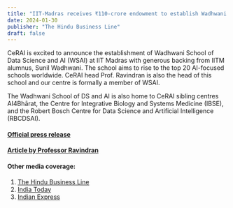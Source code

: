 ```yaml
---
title: "IIT-Madras receives ₹110-crore endowment to establish Wadhwani School of Data Science & AI"
date: 2024-01-30
publisher: "The Hindu Business Line"
draft: false
---
```

<p>CeRAI is excited to announce the establishment of Wadhwani School of Data Science and AI (WSAI) at IIT Madras with generous backing from IITM alumnus, Sunil Wadhwani. The school aims to rise to the top 20 AI-focused schools worldwide. CeRAI head Prof. Ravindran is also the head of this school and our centre is formally a member of WSAI. 

The Wadhwani School of DS and AI is also home to CeRAI sibling centres AI4Bhārat, the Centre for Integrative Biology and Systems Medicine (IBSE), and the Robert Bosch Centre for Data Science and Artificial Intelligence (RBCDSAI).</p>
<a href=" https://www.iitm.ac.in/happenings/press-releases-and-coverages/iit-madras-receives-endowment-rs-110-crore-sunil-wadhwani"><h4>Official press release</h4></a>
<a href ="https://indianexpress.com/article/education/with-iit-madrass-new-school-students-will-build-a-strong-foundation-in-data-science-ai-jee-main-2024-a-lesson-from-iit-9140167/"><h4>Article by Professor Ravindran</h4></a>
<h4>Other media coverage:</h4> 
<ol>
<a href="https://www.thehindubusinessline.com/news/iit-madras-receives-110-crore-endowment-to-establish-wadhwani-school-of-data-science-ai/article67792396.ece"><li>The Hindu Business Line</li>
<a href="https://www.indiatoday.in/education-today/news/story/iit-madras-receives-rs-110-crore-endowment-to-establish-data-science-ai-school-2495677-2024-01-31"><li>India Today</li></a>
<a href=">https://indianexpress.com/article/education/iit-madras-receives-rs-110-crore-endowment-to-establish-school-of-data-science-and-ai-9134632/"><li>Indian Express</li></a>
</ol>